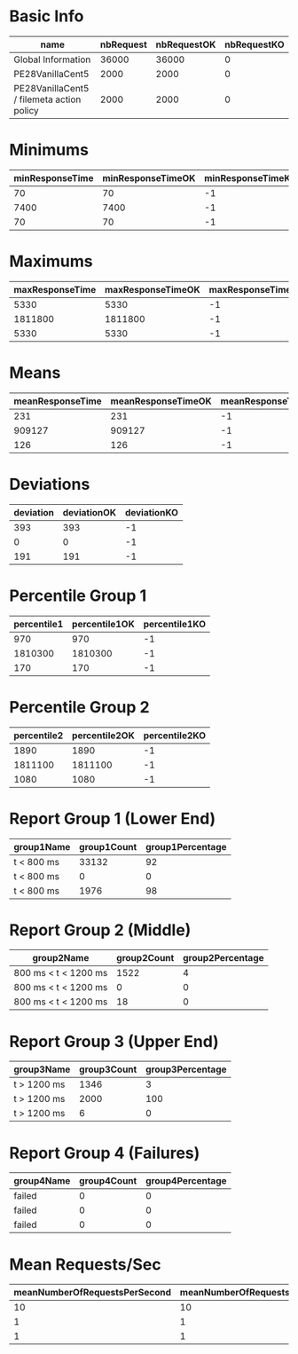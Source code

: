 Basic Info
=====================================================================================
| name                                      | nbRequest | nbRequestOK | nbRequestKO |
|-------------------------------------------|-----------|-------------|-------------|
| Global Information                        | 36000     | 36000       | 0           |
| PE28VanillaCent5                          | 2000      | 2000        | 0           |
| PE28VanillaCent5 / filemeta action policy | 2000      | 2000        | 0           |


Minimums
===========================================================
| minResponseTime | minResponseTimeOK | minResponseTimeKO |
|-----------------|-------------------|-------------------|
| 70              | 70                | -1                |
| 7400            | 7400              | -1                |
| 70              | 70                | -1                |


Maximums
===========================================================
| maxResponseTime | maxResponseTimeOK | maxResponseTimeKO |
|-----------------|-------------------|-------------------|
| 5330            | 5330              | -1                |
| 1811800         | 1811800           | -1                |
| 5330            | 5330              | -1                |


Means
=================================================================
| meanResponseTime  | meanResponseTimeOK  | meanResponseTimeKO  |
|-------------------|---------------------|---------------------|
| 231               | 231                 | -1                  |
| 909127            | 909127              | -1                  |
| 126               | 126                 | -1                  |


Deviations
=========================================
| deviation | deviationOK | deviationKO |
|-----------|-------------|-------------|
| 393       | 393         | -1          |
| 0         | 0           | -1          |
| 191       | 191         | -1          |


Percentile Group 1
===============================================
| percentile1 | percentile1OK | percentile1KO |
|-------------|---------------|---------------|
| 970         | 970           | -1            |
| 1810300     | 1810300       | -1            |
| 170         | 170           | -1            |


Percentile Group 2
===============================================
| percentile2 | percentile2OK | percentile2KO |
|-------------|---------------|---------------|
| 1890        | 1890          | -1            |
| 1811100     | 1811100       | -1            |
| 1080        | 1080          | -1            |


Report Group 1 (Lower End)
================================================
| group1Name  | group1Count | group1Percentage |
|-------------|-------------|------------------|
| t < 800 ms  | 33132       | 92               |
| t < 800 ms  | 0           | 0                |
| t < 800 ms  | 1976        | 98               |


Report Group 2 (Middle)
==========================================================
| group2Name           | group2Count  | group2Percentage |
|----------------------|--------------|------------------|
| 800 ms < t < 1200 ms | 1522         | 4                |
| 800 ms < t < 1200 ms | 0            | 0                |
| 800 ms < t < 1200 ms | 18           | 0                |


Report Group 3 (Upper End)
================================================
| group3Name  | group3Count | group3Percentage |
|-------------|-------------|------------------|
| t > 1200 ms | 1346        | 3                |
| t > 1200 ms | 2000        | 100              |
| t > 1200 ms | 6           | 0                |


Report Group 4 (Failures)
================================================
| group4Name  | group4Count | group4Percentage |
|-------------|-------------|------------------|
| failed      | 0           | 0                |
| failed      | 0           | 0                |
| failed      | 0           | 0                |


Mean Requests/Sec
=====================================================================================================
| meanNumberOfRequestsPerSecond | meanNumberOfRequestsPerSecondOK | meanNumberOfRequestsPerSecondKO |
|-------------------------------|---------------------------------|---------------------------------|
| 10                            | 10                              | -1                              |
| 1                             | 1                               | -1                              |
| 1                             | 1                               | -1                              |


